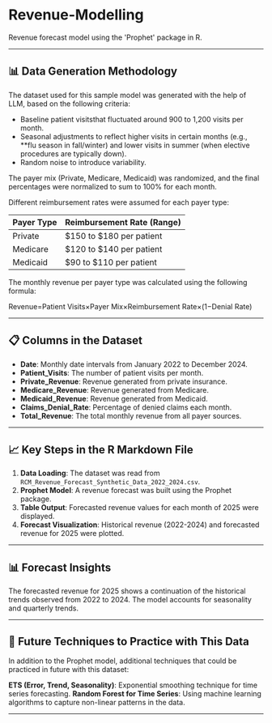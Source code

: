 # Revenue-Modelling

Revenue forecast model using the 'Prophet' package in R.

---

## 📊 Data Generation Methodology

The dataset used for this sample model was generated with the help of LLM, based on the following criteria:

- Baseline patient visitsthat fluctuated around 900 to 1,200 visits per month.
- Seasonal adjustments to reflect higher visits in certain months (e.g., **flu season in fall/winter) and lower visits in summer (when elective procedures are typically down).
- Random noise to introduce variability.

The payer mix (Private, Medicare, Medicaid) was randomized, and the final percentages were normalized to sum to 100% for each month.

Different reimbursement rates were assumed for each payer type:

| **Payer Type** | **Reimbursement Rate (Range)** |
|---------------|---------------------------------|
| Private       | $150 to $180 per patient        |
| Medicare      | $120 to $140 per patient        |
| Medicaid      | $90 to $110 per patient         |

The monthly revenue per payer type was calculated using the following formula:

Revenue=Patient Visits×Payer Mix×Reimbursement Rate×(1−Denial Rate)

---

## 📋 Columns in the Dataset

- **Date**: Monthly date intervals from January 2022 to December 2024.
- **Patient_Visits**: The number of patient visits per month.
- **Private_Revenue**: Revenue generated from private insurance.
- **Medicare_Revenue**: Revenue generated from Medicare.
- **Medicaid_Revenue**: Revenue generated from Medicaid.
- **Claims_Denial_Rate**: Percentage of denied claims each month.
- **Total_Revenue**: The total monthly revenue from all payer sources.

---

## 📈 Key Steps in the R Markdown File

1. **Data Loading**: The dataset was read from `RCM_Revenue_Forecast_Synthetic_Data_2022_2024.csv`.
2. **Prophet Model**: A revenue forecast was built using the Prophet package.
3. **Table Output**: Forecasted revenue values for each month of 2025 were displayed.
4. **Forecast Visualization**: Historical revenue (2022-2024) and forecasted revenue for 2025 were plotted.

---

## 📊 Forecast Insights

The forecasted revenue for 2025 shows a continuation of the historical trends observed from 2022 to 2024. The model accounts for seasonality and quarterly trends.

---

## 🔬 Future Techniques to Practice with This Data

In addition to the Prophet model, additional techniques that could be practiced in future with this dataset:

 **ETS (Error, Trend, Seasonality)**: Exponential smoothing technique for time series forecasting.
 **Random Forest for Time Series**: Using machine learning algorithms to capture non-linear patterns in the data.

---



